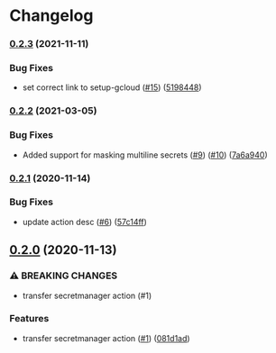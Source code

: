 # Changelog

### [0.2.3](https://www.github.com/google-github-actions/get-secretmanager-secrets/compare/v0.2.2...v0.2.3) (2021-11-11)


### Bug Fixes

* set correct link to setup-gcloud ([#15](https://www.github.com/google-github-actions/get-secretmanager-secrets/issues/15)) ([5198448](https://www.github.com/google-github-actions/get-secretmanager-secrets/commit/5198448f1d02ed8e708bc31ac6c24be6790b7048))

### [0.2.2](https://www.github.com/google-github-actions/get-secretmanager-secrets/compare/v0.2.1...v0.2.2) (2021-03-05)


### Bug Fixes

* Added support for masking multiline secrets ([#9](https://www.github.com/google-github-actions/get-secretmanager-secrets/issues/9)) ([#10](https://www.github.com/google-github-actions/get-secretmanager-secrets/issues/10)) ([7a6a940](https://www.github.com/google-github-actions/get-secretmanager-secrets/commit/7a6a9404f3ef177ec8b310c95a51b8bee20bd09f))

### [0.2.1](https://www.github.com/google-github-actions/get-secretmanager-secrets/compare/v0.2.0...v0.2.1) (2020-11-14)


### Bug Fixes

* update action desc ([#6](https://www.github.com/google-github-actions/get-secretmanager-secrets/issues/6)) ([57c14ff](https://www.github.com/google-github-actions/get-secretmanager-secrets/commit/57c14fff8763c66b8704d8035add5d46e3087e02))

## [0.2.0](https://www.github.com/google-github-actions/get-secretmanager-secrets/compare/v0.1.0...v0.2.0) (2020-11-13)


### ⚠ BREAKING CHANGES

* transfer secretmanager action (#1)

### Features

* transfer secretmanager action ([#1](https://www.github.com/google-github-actions/get-secretmanager-secrets/issues/1)) ([081d1ad](https://www.github.com/google-github-actions/get-secretmanager-secrets/commit/081d1add35abdb1374fbcb92291f0c2c875f0720))
